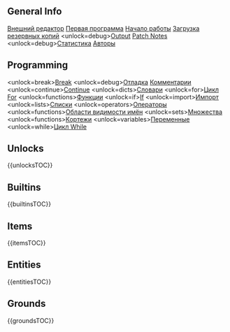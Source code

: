 ## General Info
[Внешний редактор](docs/external_editor.md)      [Первая программа](docs/first_program.md)      [Начало работы](docs/getting_started.md)      [Загрузка резервных копий](docs/backup.md)      <unlock=debug>[Output](docs/output.md)      </unlock>[Patch Notes](docs/patchnotes.md)      <unlock=debug>[Статистика](docs/stats.md)      </unlock>      [Авторы](docs/credits.md)

## Programming
<unlock=break>[Break](docs/scripting/break.md)      </unlock><unlock=debug>[Отладка](docs/scripting/debug.md)      </unlock>[Комментарии](docs/scripting/comments.md)      <unlock=continue>[Continue](docs/scripting/continue.md)      </unlock><unlock=dicts>[Словари](docs/scripting/dicts.md)      </unlock><unlock=for>[Цикл For](docs/scripting/for.md)      </unlock><unlock=functions>[Функции](docs/scripting/functions.md)      </unlock><unlock=if>[If](docs/scripting/if.md)      </unlock><unlock=import>[Импорт](docs/scripting/import.md)      </unlock><unlock=lists>[Списки](docs/scripting/lists.md)      </unlock><unlock=operators>[Операторы](docs/scripting/operators.md)      </unlock><unlock=functions>[Области видимости имён](docs/scripting/scopes.md)      </unlock><unlock=sets>[Множества](docs/scripting/sets.md)      </unlock><unlock=functions>[Кортежи](docs/scripting/tuples.md)      </unlock><unlock=variables>[Переменные](docs/scripting/variables.md)      </unlock><unlock=while>[Цикл While](docs/scripting/while.md)      </unlock>

## Unlocks
{{unlocksTOC}}

## Builtins
{{builtinsTOC}}

## Items
{{itemsTOC}}

## Entities
{{entitiesTOC}}

## Grounds
{{groundsTOC}}